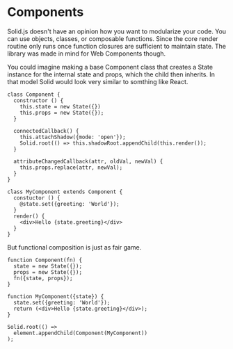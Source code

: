 # Components

Solid.js doesn't have an opinion how you want to modularize your code. You can use objects, classes, or composable functions. Since the core render routine only runs once function closures are sufficient to maintain state. The library was made in mind for Web Components though.

You could imagine making a base Component class that creates a State instance for the internal state and props, which the child then inherits. In that model Solid would look very similar to somthing like React.

    class Component {
      constructor () {
        this.state = new State({})
        this.props = new State({});
      }

      connectedCallback() {
        this.attachShadow({mode: 'open'});
        Solid.root(() => this.shadowRoot.appendChild(this.render());
      }

      attributeChangedCallback(attr, oldVal, newVal) {
        this.props.replace(attr, newVal);
      }
    }

    class MyComponent extends Component {
      constuctor () {
        @state.set({greeting: 'World'});
      }
      render() {
        <div>Hello {state.greeting}</div>
      }
    }

But functional composition is just as fair game.

    function Component(fn) {
      state = new State({});
      props = new State({});
      fn({state, props});
    }

    function MyComponent({state}) {
      state.set({greeting: 'World'});
      return (<div>Hello {state.greeting}</div>);
    }

    Solid.root(() =>
      element.appendChild(Component(MyComponent))
    );